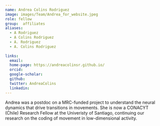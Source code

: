 ```yaml
---
name: Andrea Colins Rodriguez
image: images/Team/Andrea_for_website.jpeg
role: fellow
group:  affiliates
aliases:
  - A Rodriguez
  - A Colins Rodriguez
  - A. Rodriguez
  - A. Colins Rodriguez
    
links:
  email: 
  home-page: https://andreacolinsr.github.io/
  orcid: 
  google-scholar: 
  github: 
  twitter: AndreaColins
  linkedin: 
---
```


Andrea was a postdoc on a MRC-funded project to understand the neural dynamics that drive transitions in movements. She is now a CONACYT (Chile) Research Fellow at the Univeristy of Santiago, continuing our research on the coding of movement in low-dimensional activity.
